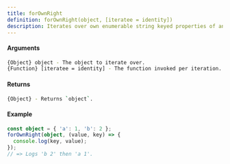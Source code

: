 ```yaml
---
title: forOwnRight
definition: forOwnRight(object, [iteratee = identity])
description: Iterates over own enumerable string keyed properties of an object in reverse order, invoking `iteratee` for each property. The iteratee is invoked with three arguments (value, key, object).
---
```



#### Arguments


```bash
{Object} object - The object to iterate over.
{Function} [iteratee = identity] - The function invoked per iteration.
```


#### Returns


```bash
{Object} - Returns `object`.
```


#### Example


```ts
const object = { 'a': 1, 'b': 2 };
forOwnRight(object, (value, key) => {
  console.log(key, value);
});
// => Logs 'b 2' then 'a 1'.
```